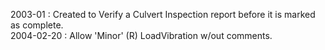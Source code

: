 2003-01 : Created to Verify a Culvert Inspection report before it is marked as complete.  2004-02-20 : Allow 'Minor' (R) LoadVibration w/out comments.